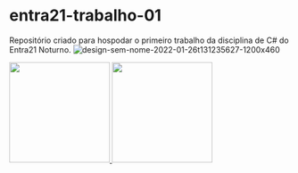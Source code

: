 # entra21-trabalho-01
Repositório criado para hospodar o primeiro trabalho da disciplina de C# do Entra21 Noturno.
![design-sem-nome-2022-01-26t131235627-1200x460](https://user-images.githubusercontent.com/105084941/172010201-3e8af468-3b72-422f-b82a-cc77000eeab5.png)
<div>
<a href="https://github.com/seu-usuário-aqui">
<img height="180em" src="https://github-readme-stats.vercel.app/api/top-langs/?username=GremmerBR&layout=compact&langs_count=7&theme=dracula"/>
<img height="180em" src="https://github-readme-stats.vercel.app/api?username=GremmerBR&show_icons=true&theme=dracula&include_all_commits=true&count_private=true"/>
</div>
